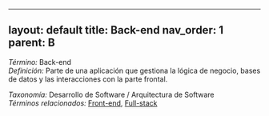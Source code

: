 
---
layout: default
title: Back-end
nav_order: 1
parent: B
---

*Término:* Back-end  
*Definición:* Parte de una aplicación que gestiona la lógica de negocio, bases de datos y las interacciones con la parte frontal.

*Taxonomía:* Desarrollo de Software / Arquitectura de Software  
*Términos relacionados:* [Front-end](https://maleniski.github.io/diccionario-angl-tec-mx/docs/alfabeticamente/F/front-end/), [Full-stack](https://maleniski.github.io/diccionario-angl-tec-mx/docs/alfabeticamente/F/full-stack/)
